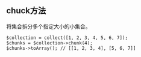 ## chuck方法

将集合拆分多个指定大小的小集合。

```
$collection = collect([1, 2, 3, 4, 5, 6, 7]);
$chunks = $collection->chunk(4);
$chunks->toArray(); // [[1, 2, 3, 4], [5, 6, 7]]
```

